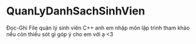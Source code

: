 # QuanLyDanhSachSinhVien
Đọc-Ghi File quản lý sinh viên C++
anh em nhập môn lập trình tham khảo nếu còn thiếu sót gì góp ý cho em với ạ <3
